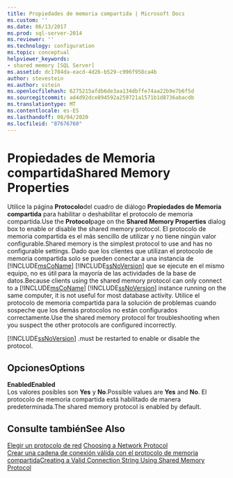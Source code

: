 ```yaml
---
title: Propiedades de memoria compartida | Microsoft Docs
ms.custom: ''
ms.date: 06/13/2017
ms.prod: sql-server-2014
ms.reviewer: ''
ms.technology: configuration
ms.topic: conceptual
helpviewer_keywords:
- shared memory [SQL Server]
ms.assetid: dc1704da-eacd-4d26-b529-c996f958ca4b
author: stevestein
ms.author: sstein
ms.openlocfilehash: 6275215afdb6de3aa134dbffe74aa22b9e7b6f5d
ms.sourcegitcommit: ad4d92dce894592a259721a1571b1d8736abacdb
ms.translationtype: MT
ms.contentlocale: es-ES
ms.lasthandoff: 08/04/2020
ms.locfileid: "87676760"
---
```

# <a name="shared-memory-properties"></a><span data-ttu-id="2f8c7-102">Propiedades de Memoria compartida</span><span class="sxs-lookup"><span data-stu-id="2f8c7-102">Shared Memory Properties</span></span>
  <span data-ttu-id="2f8c7-103">Utilice la página **Protocolo**del cuadro de diálogo **Propiedades de Memoria compartida** para habilitar o deshabilitar el protocolo de memoria compartida.</span><span class="sxs-lookup"><span data-stu-id="2f8c7-103">Use the **Protocol**page on the **Shared Memory Properties** dialog box to enable or disable the shared memory protocol.</span></span> <span data-ttu-id="2f8c7-104">El protocolo de memoria compartida es el más sencillo de utilizar y no tiene ningún valor configurable.</span><span class="sxs-lookup"><span data-stu-id="2f8c7-104">Shared memory is the simplest protocol to use and has no configurable settings.</span></span> <span data-ttu-id="2f8c7-105">Dado que los clientes que utilizan el protocolo de memoria compartida solo se pueden conectar a una instancia de [!INCLUDE[msCoName](../../includes/msconame-md.md)] [!INCLUDE[ssNoVersion](../../includes/ssnoversion-md.md)] que se ejecute en el mismo equipo, no es útil para la mayoría de las actividades de la base de datos.</span><span class="sxs-lookup"><span data-stu-id="2f8c7-105">Because clients using the shared memory protocol can only connect to a [!INCLUDE[msCoName](../../includes/msconame-md.md)] [!INCLUDE[ssNoVersion](../../includes/ssnoversion-md.md)] instance running on the same computer, it is not useful for most database activity.</span></span> <span data-ttu-id="2f8c7-106">Utilice el protocolo de memoria compartida para la solución de problemas cuando sospeche que los demás protocolos no están configurados correctamente.</span><span class="sxs-lookup"><span data-stu-id="2f8c7-106">Use the shared memory protocol for troubleshooting when you suspect the other protocols are configured incorrectly.</span></span>  
  
 [!INCLUDE[ssNoVersion](../../includes/ssnoversion-md.md)] <span data-ttu-id="2f8c7-107">.</span><span class="sxs-lookup"><span data-stu-id="2f8c7-107">must be restarted to enable or disable the protocol.</span></span>  
  
## <a name="options"></a><span data-ttu-id="2f8c7-108">Opciones</span><span class="sxs-lookup"><span data-stu-id="2f8c7-108">Options</span></span>  
 <span data-ttu-id="2f8c7-109">**Enabled**</span><span class="sxs-lookup"><span data-stu-id="2f8c7-109">**Enabled**</span></span>  
 <span data-ttu-id="2f8c7-110">Los valores posibles son **Yes** y **No**.</span><span class="sxs-lookup"><span data-stu-id="2f8c7-110">Possible values are **Yes** and **No**.</span></span> <span data-ttu-id="2f8c7-111">El protocolo de memoria compartida está habilitado de manera predeterminada.</span><span class="sxs-lookup"><span data-stu-id="2f8c7-111">The shared memory protocol is enabled by default.</span></span>  
  
## <a name="see-also"></a><span data-ttu-id="2f8c7-112">Consulte también</span><span class="sxs-lookup"><span data-stu-id="2f8c7-112">See Also</span></span>  
 <span data-ttu-id="2f8c7-113">[Elegir un protocolo de red](../../../2014/tools/configuration-manager/choosing-a-network-protocol.md) </span><span class="sxs-lookup"><span data-stu-id="2f8c7-113">[Choosing a Network Protocol](../../../2014/tools/configuration-manager/choosing-a-network-protocol.md) </span></span>  
 [<span data-ttu-id="2f8c7-114">Crear una cadena de conexión válida con el protocolo de memoria compartida</span><span class="sxs-lookup"><span data-stu-id="2f8c7-114">Creating a Valid Connection String Using Shared Memory Protocol</span></span>](../../../2014/tools/configuration-manager/creating-a-valid-connection-string-using-shared-memory-protocol.md)  
  
  
